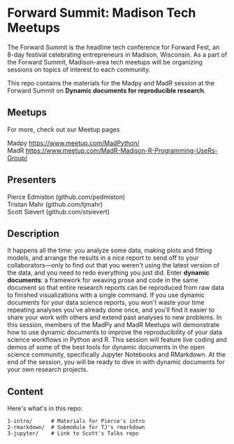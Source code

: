# Forward Summit: Madison Tech Meetups

The Forward Summit is the headline tech conference for Forward Fest, an 8-day festival celebrating entrepreneurs in Madison, Wisconsin. As a part of the Forward Summit, Madison-area tech meetups will be organizing sessions on topics of interest to each community.

This repo contains the materials for the Madpy and MadR session at the Forward Summit on **Dynamic documents for reproducible research**.

## Meetups

For more, check out our Meetup pages

Madpy <https://www.meetup.com/MadPython/>  
MadR <https://www.meetup.com/MadR-Madison-R-Programming-UseRs-Group/>

## Presenters

Pierce Edmiston (github.com/pedmiston)  
Tristan Mahr (github.com/tjmahr)  
Scott Sievert (github.com/stsievert)  

## Description

It happens all the time: you analyze some data, making plots and fitting models, and arrange the results in a nice report to send off to your collaborators—only to find out that you weren't using the latest version of the data, and you need to redo everything you just did. Enter **dynamic documents**: a framework for weaving prose and code in the same document so that entire research reports can be reproduced from raw data to finished visualizations with a single command. If you use dynamic documents for your data science reports, you won't waste your time repeating analyses you've already done once, and you'll find it easier to share your work with others and extend past analyses to new problems. In this session, members of the MadPy and MadR Meetups will demonstrate how to use dynamic documents to improve the reproducibility of your data science workflows in Python and R. This session will feature live coding and demos of some of the best tools for dynamic documents in the open science community, specifically Jupyter Notebooks and RMarkdown. At the end of the session, you will be ready to dive in with dynamic documents for your own research projects.

## Content

Here's what's in this repo:

```
1-intro/      # Materials for Pierce's intro
2-rmarkdown/  # Submodule for TJ's rmarkdown
3-jupyter/    # Link to Scott's Talks repo
```
